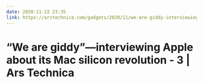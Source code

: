 ```yaml
---
date: 2020-11-22 23:35
link: https://arstechnica.com/gadgets/2020/11/we-are-giddy-interviewing-apple-about-its-mac-silicon-revolution/3/
---
```


# “We are giddy”—interviewing Apple about its Mac silicon revolution - 3 | Ars Technica 